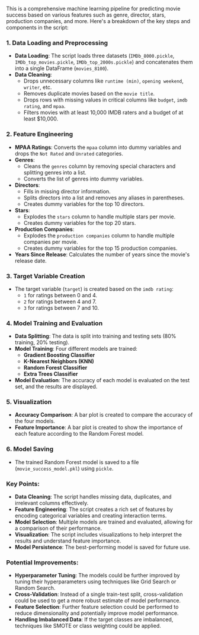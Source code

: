 This is a comprehensive machine learning pipeline for predicting movie success based on various features such as genre, director, stars, production companies, and more. Here's a breakdown of the key steps and components in the script:

### 1. **Data Loading and Preprocessing**
   - **Data Loading**: The script loads three datasets (`IMDb_8000.pickle`, `IMDb_top_movies.pickle`, `IMDb_top_2000s.pickle`) and concatenates them into a single DataFrame (`movies_8100`).
   - **Data Cleaning**: 
     - Drops unnecessary columns like `runtime (min)`, `opening weekend`, `writer`, etc.
     - Removes duplicate movies based on the `movie title`.
     - Drops rows with missing values in critical columns like `budget`, `imdb rating`, and `mpaa`.
     - Filters movies with at least 10,000 IMDB raters and a budget of at least $10,000.

### 2. **Feature Engineering**
   - **MPAA Ratings**: Converts the `mpaa` column into dummy variables and drops the `Not Rated` and `Unrated` categories.
   - **Genres**: 
     - Cleans the `genres` column by removing special characters and splitting genres into a list.
     - Converts the list of genres into dummy variables.
   - **Directors**:
     - Fills in missing director information.
     - Splits directors into a list and removes any aliases in parentheses.
     - Creates dummy variables for the top 10 directors.
   - **Stars**:
     - Explodes the `stars` column to handle multiple stars per movie.
     - Creates dummy variables for the top 20 stars.
   - **Production Companies**:
     - Explodes the `production companies` column to handle multiple companies per movie.
     - Creates dummy variables for the top 15 production companies.
   - **Years Since Release**: Calculates the number of years since the movie's release date.

### 3. **Target Variable Creation**
   - The target variable (`target`) is created based on the `imdb rating`:
     - `1` for ratings between 0 and 4.
     - `2` for ratings between 4 and 7.
     - `3` for ratings between 7 and 10.

### 4. **Model Training and Evaluation**
   - **Data Splitting**: The data is split into training and testing sets (80% training, 20% testing).
   - **Model Training**: Four different models are trained:
     - **Gradient Boosting Classifier**
     - **K-Nearest Neighbors (KNN)**
     - **Random Forest Classifier**
     - **Extra Trees Classifier**
   - **Model Evaluation**: The accuracy of each model is evaluated on the test set, and the results are displayed.

### 5. **Visualization**
   - **Accuracy Comparison**: A bar plot is created to compare the accuracy of the four models.
   - **Feature Importance**: A bar plot is created to show the importance of each feature according to the Random Forest model.

### 6. **Model Saving**
   - The trained Random Forest model is saved to a file (`movie_success_model.pkl`) using `pickle`.

### Key Points:
- **Data Cleaning**: The script handles missing data, duplicates, and irrelevant columns effectively.
- **Feature Engineering**: The script creates a rich set of features by encoding categorical variables and creating interaction terms.
- **Model Selection**: Multiple models are trained and evaluated, allowing for a comparison of their performance.
- **Visualization**: The script includes visualizations to help interpret the results and understand feature importance.
- **Model Persistence**: The best-performing model is saved for future use.

### Potential Improvements:
- **Hyperparameter Tuning**: The models could be further improved by tuning their hyperparameters using techniques like Grid Search or Random Search.
- **Cross-Validation**: Instead of a single train-test split, cross-validation could be used to get a more robust estimate of model performance.
- **Feature Selection**: Further feature selection could be performed to reduce dimensionality and potentially improve model performance.
- **Handling Imbalanced Data**: If the target classes are imbalanced, techniques like SMOTE or class weighting could be applied.
